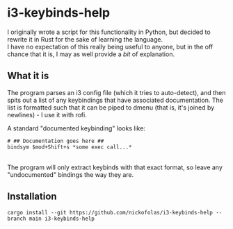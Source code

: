 # i3-keybinds-help
I originally wrote a script for this functionality in Python, but decided to rewrite it in Rust for the sake of learning the language.<br>
I have no expectation of this really being useful to anyone, but in the off chance that it is, I may as well provide a *bit* of explanation.

## What it is
The program parses an i3 config file (which it tries to auto-detect), and then spits out a list of any keybindings that have associated documentation. The list is formatted such that it can be piped to dmenu (that is, it's joined by newlines) - I use it with rofi.

A standard "documented keybinding" looks like:<br>
```
# ## Documentation goes here ##
bindsym $mod+Shift+s *some exec call...*
```
<br>
The program will only extract keybinds with that exact format, so leave any "undocumented" bindings the way they are.

## Installation
`cargo install --git https://github.com/nickofolas/i3-keybinds-help --branch main i3-keybinds-help`
